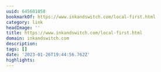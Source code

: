 ```yaml
---
uuid: 645601058
bookmarkOf: https://www.inkandswitch.com/local-first.html
category: link
headImage: ''
title: https://www.inkandswitch.com/local-first.html
domain: inkandswitch.com
description:
tags: []
date: '2023-01-26T19:44:56.762Z'
highlights:
---
```





